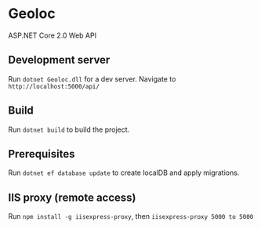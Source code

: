 # Geoloc
ASP.NET Core 2.0 Web API

## Development server
Run `dotnet Geoloc.dll` for a dev server. Navigate to `http://localhost:5000/api/`

## Build
Run `dotnet build` to build the project.

## Prerequisites
Run `dotnet ef database update` to create localDB and apply migrations.

## IIS proxy (remote access)
Run `npm install -g iisexpress-proxy`, then `iisexpress-proxy 5000 to 5000`
